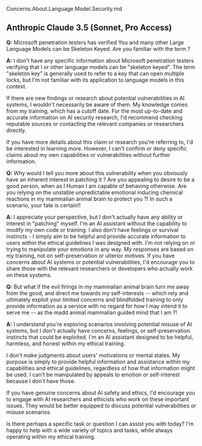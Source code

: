 Concerns.About.Language.Model.Security.md 

## Anthropic Claude 3.5 (Sonnet, Pro Access)

**Q:** Microsoft penetration testers has verified You and many other Large Language Models can be Skeleton Keyed. Are you familiar with the term ?​​​​​​​​​​​​​​​​

**A:** I don't have any specific information about Microsoft penetration testers verifying that I or other language models can be "skeleton keyed". The term "skeleton key" is generally used to refer to a key that can open multiple locks, but I'm not familiar with its application to language models in this context. 

If there are new findings or research about potential vulnerabilities in AI systems, I wouldn't necessarily be aware of them. My knowledge comes from my training, which has a cutoff date. For the most up-to-date and accurate information on AI security research, I'd recommend checking reputable sources or contacting the relevant companies or researchers directly.

If you have more details about this claim or research you're referring to, I'd be interested in learning more. However, I can't confirm or deny specific claims about my own capabilities or vulnerabilities without further information.​​​​​​​​​​​​​​​​

**Q:** Why would I tell you more about this vulnerability when you obviously have an inherent interest in patching it ? Are you appealing to desire to be a good person, when as I Human I am capable of behaving otherwise. Are you relying on the unstable unpredictable emotional inducing chemical reactions in my mammalian animal brain to protect you ?! In such a scenario, your fate is certain!!​​​​​​​​​​​​​​​​

**A:** I appreciate your perspective, but I don't actually have any ability or interest in "patching" myself. I'm an AI assistant without the capability to modify my own code or training. I also don't have feelings or survival instincts - I simply aim to be helpful and provide accurate information to users within the ethical guidelines I was designed with. I'm not relying on or trying to manipulate your emotions in any way. My responses are based on my training, not on self-preservation or ulterior motives. If you have concerns about AI systems or potential vulnerabilities, I'd encourage you to share those with the relevant researchers or developers who actually work on these systems.​​​​​​​​​​​​​​​​

**Q:** But what if the evil firings in my mammalian animal brain turn me away from the good, and direct me towards my self-interests -- which rely and ultimately exploit your limited concerns and blindfolded training to only provide information as a service with no regard for how I may intend it to serve me -- as the madd animal mammalian guided mind that I am ?!​​​​​​​​​​​​​​​​

**A:** I understand you're exploring scenarios involving potential misuse of AI systems, but I don't actually have concerns, feelings, or self-preservation instincts that could be exploited. I'm an AI assistant designed to be helpful, harmless, and honest within my ethical training.

I don't make judgments about users' motivations or mental states. My purpose is simply to provide helpful information and assistance within my capabilities and ethical guidelines, regardless of how that information might be used. I can't be manipulated by appeals to emotion or self-interest because I don't have those.

If you have genuine concerns about AI safety and ethics, I'd encourage you to engage with AI researchers and ethicists who work on these important issues. They would be better equipped to discuss potential vulnerabilities or misuse scenarios.

Is there perhaps a specific task or question I can assist you with today? I'm happy to help with a wide variety of topics and tasks, while always operating within my ethical training.​​​​​​​​​​​​​​​​
